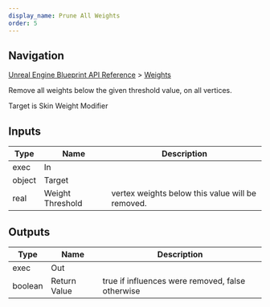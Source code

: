 ```yaml
---
display_name: Prune All Weights
order: 5
---
```

## Navigation

[Unreal Engine Blueprint API Reference](https://dev.epicgames.com/documentation/en-us/unreal-engine/BlueprintAPI) > [Weights](https://dev.epicgames.com/documentation/en-us/unreal-engine/BlueprintAPI/Weights)

Remove all weights below the given threshold value, on all vertices.

Target is Skin Weight Modifier

## Inputs

| Type | Name | Description |
| --- | --- | --- |
| exec | In |  |
| object | Target |  |
| real | Weight Threshold | vertex weights below this value will be removed. |

## Outputs

| Type | Name | Description |
| --- | --- | --- |
| exec | Out |  |
| boolean | Return Value | true if influences were removed, false otherwise |
